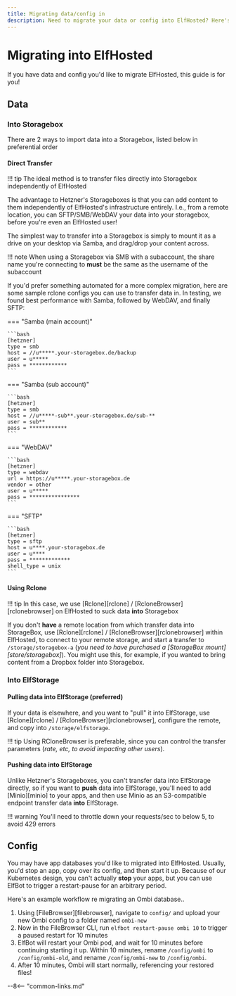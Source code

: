 ```yaml
---
title: Migrating data/config in
description: Need to migrate your data or config into ElfHosted? Here's a detailed guide
---
```


# Migrating into ElfHosted

If you have data and config you'd like to migrate ElfHosted, this guide is for you!

## Data

### Into Storagebox

There are 2 ways to import data into a Storagebox, listed below in preferential order

#### Direct Transfer

!!! tip
    The ideal method is to transfer files directly into Storagebox independently of ElfHosted

The advantage to Hetzner's Storageboxes is that you can add content to them independently of ElfHosted's infrastructure entirely. I.e., from a remote location, you can SFTP/SMB/WebDAV your data into your storagebox, before you're even an ElfHosted user!

The simplest way to transfer into a Storagebox is simply to mount it as a drive on your desktop via Samba, and drag/drop your content across.

!!! note
    When using a Storagebox via SMB with a subaccount, the share name you're connecting to **must** be the same as the username of the subaccount

If you'd prefer something automated for a more complex migration, here are some sample rclone configs you can use to transfer data in. In testing, we found best performance with Samba, followed by WebDAV, and finally SFTP:

=== "Samba (main account)"
    
    ```bash
    [hetzner]
    type = smb
    host = //u*****.your-storagebox.de/backup
    user = u*****
    pass = ************
    ```

=== "Samba (sub account)"
    
    ```bash
    [hetzner]
    type = smb
    host = //u*****-sub**.your-storagebox.de/sub-**
    user = sub**
    pass = ************
    ```

=== "WebDAV"

    ```bash
    [hetzner]
    type = webdav
    url = https://u*****.your-storagebox.de
    vendor = other
    user = u*****
    pass = ****************
    ```

=== "SFTP"
    
    ```bash
    [hetzner]
    type = sftp
    host = u****.your-storagebox.de
    user = u****
    pass = *************
    shell_type = unix
    ```

#### Using Rclone

!!! tip
    In this case, we use [Rclone][rclone] / [RcloneBrowser][rclonebrowser] on ElfHosted to suck data **into** Storagebox

If you don't **have** a remote location from which transfer data into StorageBox, use [Rclone][rclone] / [RcloneBrowser][rclonebrowser] within ElfHosted, to connect to your remote storage, and start a transfer to `/storage/storagebox-a` (*you need to have purchased a [StorageBox mount][store/storagebox]*). You might use this, for example, if you wanted to bring content from a Dropbox folder into Storagebox.

### Into ElfStorage

#### Pulling data into ElfStorage (preferred)

If your data is elsewhere, and you want to "pull" it into ElfStorage, use [Rclone][rclone] / [RcloneBrowser][rclonebrowser], configure the remote, and copy into `/storage/elfstorage`.

!!! tip
    Using RCloneBrowser is preferable, since you can control the transfer parameters (*rate, etc, to avoid impacting other users*).

#### Pushing data into ElfStorage

Unlike Hetzner's Storageboxes, you can't transfer data into ElfStorage directly, so if you want to **push** data into ElfStorage, you'll need to add [Minio][minio] to your apps, and then use Minio as an S3-compatible endpoint transfer data **into** ElfStorage.

!!! warning
    You'll need to throttle down your requests/sec to below 5, to avoid 429 errors

## Config

You may have app databases you'd like to migrated into ElfHosted. Usually, you'd stop an app, copy over its config, and then start it up. Because of our Kubernetes design, you can't actually **stop** your apps, but you can use ElfBot to trigger a restart-pause for an arbitrary period. 

Here's an example workflow re migrating an Ombi database..

1. Using [FileBrowser][filebrowser], navigate to `config/` and upload your new Ombi config to a folder named `ombi-new`
2. Now in the FileBrowser CLI, run `elfbot restart-pause ombi 10` to trigger a paused restart for 10 minutes
3. ElfBot will restart your Ombi pod, and wait for 10 minutes before continuing starting it up. Within 10 minutes, rename `/config/ombi` to `/config/ombi-old`, and rename `/config/ombi-new` to `/config/ombi`. 
4. After 10 minutes, Ombi will start normally, referencing your restored files!


--8<-- "common-links.md"